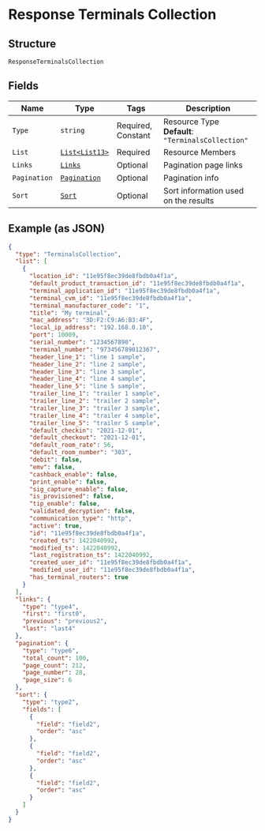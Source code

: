
# Response Terminals Collection

## Structure

`ResponseTerminalsCollection`

## Fields

| Name | Type | Tags | Description |
|  --- | --- | --- | --- |
| `Type` | `string` | Required, Constant | Resource Type<br>**Default**: `"TerminalsCollection"` |
| `List` | [`List<List13>`](../../doc/models/list-13.md) | Required | Resource Members |
| `Links` | [`Links`](../../doc/models/links.md) | Optional | Pagination page links |
| `Pagination` | [`Pagination`](../../doc/models/pagination.md) | Optional | Pagination info |
| `Sort` | [`Sort`](../../doc/models/sort.md) | Optional | Sort information used on the results |

## Example (as JSON)

```json
{
  "type": "TerminalsCollection",
  "list": [
    {
      "location_id": "11e95f8ec39de8fbdb0a4f1a",
      "default_product_transaction_id": "11e95f8ec39de8fbdb0a4f1a",
      "terminal_application_id": "11e95f8ec39de8fbdb0a4f1a",
      "terminal_cvm_id": "11e95f8ec39de8fbdb0a4f1a",
      "terminal_manufacturer_code": "1",
      "title": "My terminal",
      "mac_address": "3D:F2:C9:A6:B3:4F",
      "local_ip_address": "192.168.0.10",
      "port": 10009,
      "serial_number": "1234567890",
      "terminal_number": "973456789012367",
      "header_line_1": "line 1 sample",
      "header_line_2": "line 2 sample",
      "header_line_3": "line 3 sample",
      "header_line_4": "line 4 sample",
      "header_line_5": "line 5 sample",
      "trailer_line_1": "trailer 1 sample",
      "trailer_line_2": "trailer 2 sample",
      "trailer_line_3": "trailer 3 sample",
      "trailer_line_4": "trailer 4 sample",
      "trailer_line_5": "trailer 5 sample",
      "default_checkin": "2021-12-01",
      "default_checkout": "2021-12-01",
      "default_room_rate": 56,
      "default_room_number": "303",
      "debit": false,
      "emv": false,
      "cashback_enable": false,
      "print_enable": false,
      "sig_capture_enable": false,
      "is_provisioned": false,
      "tip_enable": false,
      "validated_decryption": false,
      "communication_type": "http",
      "active": true,
      "id": "11e95f8ec39de8fbdb0a4f1a",
      "created_ts": 1422040992,
      "modified_ts": 1422040992,
      "last_registration_ts": 1422040992,
      "created_user_id": "11e95f8ec39de8fbdb0a4f1a",
      "modified_user_id": "11e95f8ec39de8fbdb0a4f1a",
      "has_terminal_routers": true
    }
  ],
  "links": {
    "type": "type4",
    "first": "first0",
    "previous": "previous2",
    "last": "last4"
  },
  "pagination": {
    "type": "type6",
    "total_count": 100,
    "page_count": 212,
    "page_number": 28,
    "page_size": 6
  },
  "sort": {
    "type": "type2",
    "fields": [
      {
        "field": "field2",
        "order": "asc"
      },
      {
        "field": "field2",
        "order": "asc"
      },
      {
        "field": "field2",
        "order": "asc"
      }
    ]
  }
}
```

